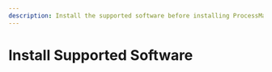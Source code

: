 ```yaml
---
description: Install the supported software before installing ProcessMaker.
---
```


# Install Supported Software

